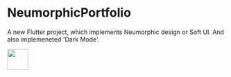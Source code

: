 # NeumorphicPortfolio

A new Flutter project, which implements Neumorphic design or Soft UI. And also implemeneted 'Dark Mode'.

<img src="https://drive.google.com/uc?export=view&id=1CYScSGszIpgesA0C1wAx8dUbC2Ls8qMI" width="48">
